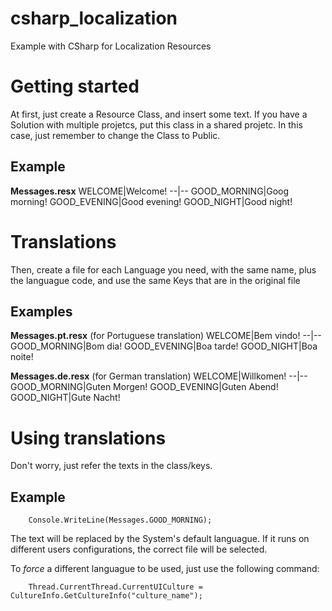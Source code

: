 # csharp_localization
Example with CSharp for Localization Resources

# Getting started
At first, just create a Resource Class, and insert some text.
If you have a Solution with multiple projetcs, put this class in a shared projetc.
In this case, just remember to change the Class to Public.

## Example

**Messages.resx**
WELCOME|Welcome!
--|--
GOOD_MORNING|Goog morning!
GOOD_EVENING|Good evening!
GOOD_NIGHT|Good night!

# Translations
Then, create a file for each Language you need, with the same name, plus the languague code, and use the same Keys that are in the original file

## Examples

**Messages.pt.resx** (for Portuguese translation)
WELCOME|Bem vindo!
--|--
GOOD_MORNING|Bom dia!
GOOD_EVENING|Boa tarde!
GOOD_NIGHT|Boa noite!

**Messages.de.resx** (for German translation)
WELCOME|Willkomen!
--|--
GOOD_MORNING|Guten Morgen!
GOOD_EVENING|Guten Abend!
GOOD_NIGHT|Gute Nacht!

# Using translations
Don't worry, just refer the texts in the class/keys.

## Example

```
	Console.WriteLine(Messages.GOOD_MORNING);
```

The text will be replaced by the System's default languague.
If it runs on different users configurations, the correct file will be selected.

To _force_ a different languague to be used, just use the following command:

```
	Thread.CurrentThread.CurrentUICulture = CultureInfo.GetCultureInfo("culture_name");
```

